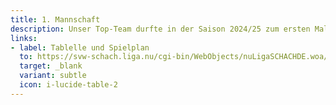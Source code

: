 ```yaml
---
title: 1. Mannschaft
description: Unser Top-Team durfte in der Saison 2024/25 zum ersten Mal in der Vereinsgeschichte in der Oberliga Württemberg antreten und hat die Klasse souverän gehalten. Der DWZ-Schnitt an den ersten acht Brettern liegt jenseits der 2000, der auch dem großen Anteil eigener Nachwuchsspieler zu verdanken ist.
links:
- label: Tablelle und Spielplan
  to: https://svw-schach.liga.nu/cgi-bin/WebObjects/nuLigaSCHACHDE.woa/wa/groupPage?championship=W%C3%9C+24%2F25&group=721
  target: _blank
  variant: subtle
  icon: i-lucide-table-2
---
```


